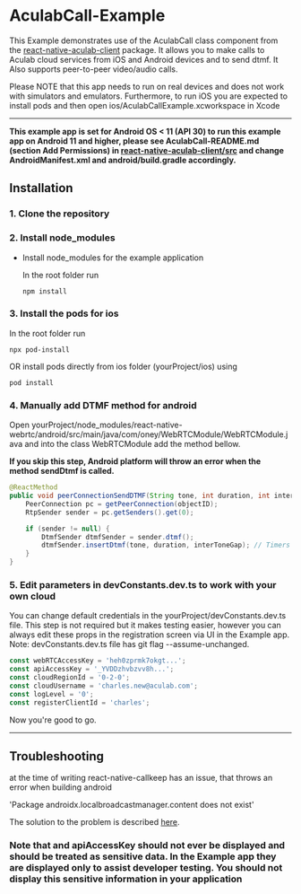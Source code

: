 # AculabCall-Example

This Example demonstrates use of the AculabCall class component from the [react-native-aculab-client](https://www.npmjs.com/package/react-native-aculab-client) package. It allows you to make calls to Aculab cloud services from iOS and Android devices and to send dtmf. It Also supports peer-to-peer video/audio calls.

Please NOTE that this app needs to run on real devices and does not work with simulators and emulators. Furthermore, to run iOS you are expected to install pods and then open ios/AculabCallExample.xcworkspace in Xcode

---

**This example app is set for Android OS < 11 (API 30) to run this example app on Android 11 and higher, please see AculabCall-README.md (section Add Permissions) in [react-native-aculab-client/src](https://github.com/aculab-com/react-native-aculab-client/tree/main/src) and change AndroidManifest.xml and android/build.gradle accordingly.**

## Installation

### 1. Clone the repository

### 2. Install node_modules

+ Install node_modules for the example application

    In the root folder run

    ``` node
    npm install
    ```

### 3. Install the pods for ios

In the root folder run

``` node
npx pod-install
```

OR install pods directly from ios folder (yourProject/ios) using

``` node
pod install
```

### 4. Manually add DTMF method for android

Open yourProject/node_modules/react-native-webrtc/android/src/main/java/com/oney/WebRTCModule/WebRTCModule.java and into the class WebRTCModule add the method bellow.

**If you skip this step, Android platform will throw an error when the method sendDtmf is called.**

``` java
@ReactMethod
public void peerConnectionSendDTMF(String tone, int duration, int interToneGap, int objectID) {
    PeerConnection pc = getPeerConnection(objectID);
    RtpSender sender = pc.getSenders().get(0);

    if (sender != null) {
        DtmfSender dtmfSender = sender.dtmf();
        dtmfSender.insertDtmf(tone, duration, interToneGap); // Timers are in ms
    }
}
```

### 5. Edit parameters in devConstants.dev.ts to work with your own cloud

You can change default credentials in the yourProject/devConstants.dev.ts file.
This step is not required but it makes testing easier, however you can always edit these props in the registration screen via UI in the Example app.  
Note: devConstants.dev.ts file has git flag --assume-unchanged.

```typescript
const webRTCAccessKey = 'heh0zprmk7okgt...';
const apiAccessKey = '_YVDDzhvbzvv8h...';
const cloudRegionId = '0-2-0';
const cloudUsername = 'charles.new@aculab.com';
const logLevel = '0';
const registerClientId = 'charles';
```

Now you're good to go.

---

## Troubleshooting

at the time of writing react-native-callkeep has an issue, that throws an error when building android

'Package androidx.localbroadcastmanager.content does not exist'

The solution to the problem is described [here](https://github.com/react-native-webrtc/react-native-callkeep/issues/594#issuecomment-1196411702).

### Note that and apiAccessKey should not ever be displayed and should be treated as sensitive data. In the Example app they are displayed only to assist developer testing. You should not display this sensitive information in your application

